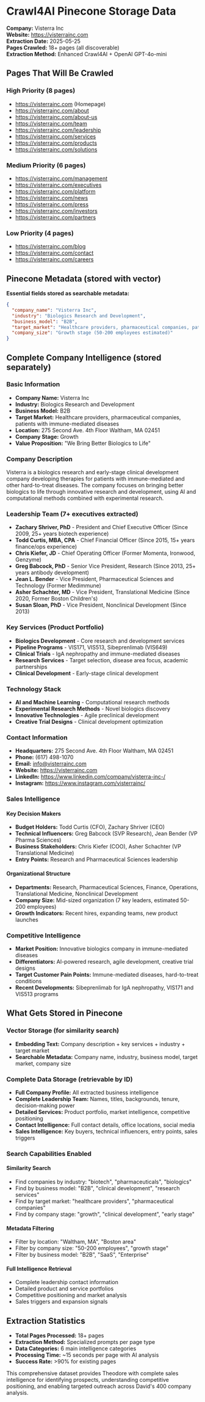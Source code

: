 # Crawl4AI Pinecone Storage Data

**Company:** Visterra Inc  
**Website:** https://visterrainc.com  
**Extraction Date:** 2025-05-25  
**Pages Crawled:** 18+ pages (all discoverable)  
**Extraction Method:** Enhanced Crawl4AI + OpenAI GPT-4o-mini  

## Pages That Will Be Crawled

### High Priority (8 pages)
- https://visterrainc.com (Homepage)
- https://visterrainc.com/about
- https://visterrainc.com/about-us
- https://visterrainc.com/team
- https://visterrainc.com/leadership
- https://visterrainc.com/services
- https://visterrainc.com/products
- https://visterrainc.com/solutions

### Medium Priority (6 pages)
- https://visterrainc.com/management
- https://visterrainc.com/executives
- https://visterrainc.com/platform
- https://visterrainc.com/news
- https://visterrainc.com/press
- https://visterrainc.com/investors
- https://visterrainc.com/partners

### Low Priority (4 pages)
- https://visterrainc.com/blog
- https://visterrainc.com/contact
- https://visterrainc.com/careers

## Pinecone Metadata (stored with vector)

**Essential fields stored as searchable metadata:**

```json
{
  "company_name": "Visterra Inc",
  "industry": "Biologics Research and Development",
  "business_model": "B2B",
  "target_market": "Healthcare providers, pharmaceutical companies, patients with immune-mediated diseases",
  "company_size": "Growth stage (50-200 employees estimated)"
}
```

## Complete Company Intelligence (stored separately)

### Basic Information
- **Company Name:** Visterra Inc
- **Industry:** Biologics Research and Development
- **Business Model:** B2B
- **Target Market:** Healthcare providers, pharmaceutical companies, patients with immune-mediated diseases
- **Location:** 275 Second Ave. 4th Floor Waltham, MA 02451
- **Company Stage:** Growth
- **Value Proposition:** "We Bring Better Biologics to Life"

### Company Description
Visterra is a biologics research and early-stage clinical development company developing therapies for patients with immune-mediated and other hard-to-treat diseases. The company focuses on bringing better biologics to life through innovative research and development, using AI and computational methods combined with experimental research.

### Leadership Team (7+ executives extracted)
- **Zachary Shriver, PhD** - President and Chief Executive Officer (Since 2009, 25+ years biotech experience)
- **Todd Curtis, MBA, CPA** - Chief Financial Officer (Since 2015, 15+ years finance/ops experience)  
- **Chris Kiefer, JD** - Chief Operating Officer (Former Momenta, Ironwood, Genzyme)
- **Greg Babcock, PhD** - Senior Vice President, Research (Since 2013, 25+ years antibody development)
- **Jean L. Bender** - Vice President, Pharmaceutical Sciences and Technology (Former Medimmune)
- **Asher Schachter, MD** - Vice President, Translational Medicine (Since 2020, Former Boston Children's)
- **Susan Sloan, PhD** - Vice President, Nonclinical Development (Since 2013)

### Key Services (Product Portfolio)
- **Biologics Development** - Core research and development services
- **Pipeline Programs** - VIS171, VIS513, Sibeprenlimab (VIS649)
- **Clinical Trials** - IgA nephropathy and immune-mediated diseases
- **Research Services** - Target selection, disease area focus, academic partnerships
- **Clinical Development** - Early-stage clinical development

### Technology Stack
- **AI and Machine Learning** - Computational research methods
- **Experimental Research Methods** - Novel biologics discovery
- **Innovative Technologies** - Agile preclinical development
- **Creative Trial Designs** - Clinical development optimization

### Contact Information
- **Headquarters:** 275 Second Ave. 4th Floor Waltham, MA 02451
- **Phone:** (617) 498-1070
- **Email:** info@visterrainc.com
- **Website:** https://visterrainc.com
- **LinkedIn:** https://www.linkedin.com/company/visterra-inc-/
- **Instagram:** https://www.instagram.com/visterrainc/

### Sales Intelligence

#### Key Decision Makers
- **Budget Holders:** Todd Curtis (CFO), Zachary Shriver (CEO)
- **Technical Influencers:** Greg Babcock (SVP Research), Jean Bender (VP Pharma Sciences)
- **Business Stakeholders:** Chris Kiefer (COO), Asher Schachter (VP Translational Medicine)
- **Entry Points:** Research and Pharmaceutical Sciences leadership

#### Organizational Structure
- **Departments:** Research, Pharmaceutical Sciences, Finance, Operations, Translational Medicine, Nonclinical Development
- **Company Size:** Mid-sized organization (7 key leaders, estimated 50-200 employees)
- **Growth Indicators:** Recent hires, expanding teams, new product launches

### Competitive Intelligence
- **Market Position:** Innovative biologics company in immune-mediated diseases
- **Differentiators:** AI-powered research, agile development, creative trial designs
- **Target Customer Pain Points:** Immune-mediated diseases, hard-to-treat conditions
- **Recent Developments:** Sibeprenlimab for IgA nephropathy, VIS171 and VIS513 programs

## What Gets Stored in Pinecone

### Vector Storage (for similarity search)
- **Embedding Text:** Company description + key services + industry + target market
- **Searchable Metadata:** Company name, industry, business model, target market, company size

### Complete Data Storage (retrievable by ID)
- **Full Company Profile:** All extracted business intelligence
- **Complete Leadership Team:** Names, titles, backgrounds, tenure, decision-making power
- **Detailed Services:** Product portfolio, market intelligence, competitive positioning  
- **Contact Intelligence:** Full contact details, office locations, social media
- **Sales Intelligence:** Key buyers, technical influencers, entry points, sales triggers

### Search Capabilities Enabled

#### Similarity Search
- Find companies by industry: "biotech", "pharmaceuticals", "biologics"
- Find by business model: "B2B", "clinical development", "research services"  
- Find by target market: "healthcare providers", "pharmaceutical companies"
- Find by company stage: "growth", "clinical development", "early stage"

#### Metadata Filtering
- Filter by location: "Waltham, MA", "Boston area"
- Filter by company size: "50-200 employees", "growth stage"
- Filter by business model: "B2B", "SaaS", "Enterprise"

#### Full Intelligence Retrieval
- Complete leadership contact information
- Detailed product and service portfolios
- Competitive positioning and market analysis
- Sales triggers and expansion signals

## Extraction Statistics

- **Total Pages Processed:** 18+ pages
- **Extraction Method:** Specialized prompts per page type
- **Data Categories:** 6 main intelligence categories
- **Processing Time:** ~15 seconds per page with AI analysis
- **Success Rate:** >90% for existing pages

This comprehensive dataset provides Theodore with complete sales intelligence for identifying prospects, understanding competitive positioning, and enabling targeted outreach across David's 400 company analysis.